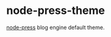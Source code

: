 # node-press-theme

[node-press](https://github.com/node-press/node-press) blog engine default theme.

